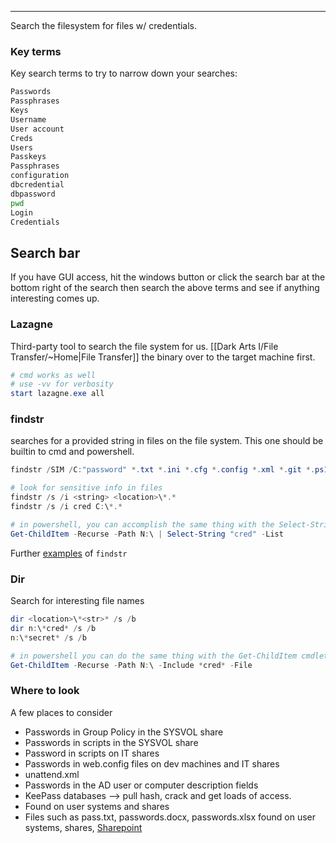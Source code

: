 -- -
Search the filesystem for files w/ credentials.
### Key terms
Key search terms to try to narrow down your searches:
```bash
Passwords
Passphrases
Keys
Username
User account
Creds
Users
Passkeys
Passphrases
configuration
dbcredential
dbpassword
pwd
Login
Credentials
```
## Search bar
If you have GUI access, hit the windows button or click the search bar at the bottom right of the search then search the above terms and see if anything interesting comes up. 
### Lazagne
Third-party tool to search the file system for us. [[Dark Arts I/File Transfer/~Home|File Transfer]] the binary over to the target machine first. 
```powershell
# cmd works as well
# use -vv for verbosity
start lazagne.exe all
```
### findstr
searches for a provided string in files on the file system. This one should be builtin to cmd and powershell.
```powershell
findstr /SIM /C:"password" *.txt *.ini *.cfg *.config *.xml *.git *.ps1 *.yml

# look for sensitive info in files
findstr /s /i <string> <location>\*.*
findstr /s /i cred C:\*.*

# in powershell, you can accomplish the same thing with the Select-String cmdlet
Get-ChildItem -Recurse -Path N:\ | Select-String "cred" -List
```
Further [examples](https://learn.microsoft.com/en-us/windows-server/administration/windows-commands/findstr#examples) of `findstr`
### Dir
Search for interesting file names
```powershell
dir <location>\*<str>* /s /b 
dir n:\*cred* /s /b
n:\*secret* /s /b 

# in powershell you can do the same thing with the Get-ChildItem cmdlet
Get-ChildItem -Recurse -Path N:\ -Include *cred* -File
```
### Where to look
A few places to consider
- Passwords in Group Policy in the SYSVOL share
- Passwords in scripts in the SYSVOL share
- Password in scripts on IT shares
- Passwords in web.config files on dev machines and IT shares
- unattend.xml
- Passwords in the AD user or computer description fields
- KeePass databases --> pull hash, crack and get loads of access.
- Found on user systems and shares
- Files such as pass.txt, passwords.docx, passwords.xlsx found on user systems, shares, [Sharepoint](https://www.microsoft.com/en-us/microsoft-365/sharepoint/collaboration)